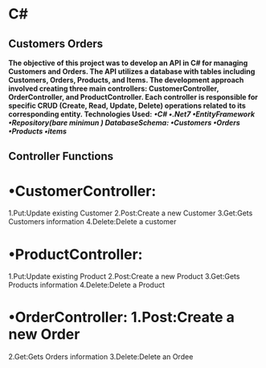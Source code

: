 # C#
## Customers Orders

**The objective of this project was to develop an API in C# for 
managing Customers and Orders. The API utilizes a 
database with tables including Customers, Orders, 
Products, and Items. The development approach involved 
creating three main controllers: CustomerController, 
OrderController, and ProductController. Each controller is 
responsible for specific CRUD (Create, Read, Update, 
Delete) operations related to its corresponding entity.
Technologies Used:** 
***•C#
•.Net7
•EntityFramework
•Repository(bare minimun )
DatabaseSchema:
•Customers
•Orders
•Products
•items***

## Controller Functions

# •CustomerController:
 1.Put:Update existing Customer
 2.Post:Create a new Customer
 3.Get:Gets Customers information
 4.Delete:Delete a customer
# •ProductController:
 1.Put:Update existing Product
 2.Post:Create a new Product
 3.Get:Gets Products information
 4.Delete:Delete a Product
# •OrderController: 1.Post:Create a new Order
 2.Get:Gets Orders information
 3.Delete:Delete an Ordee
